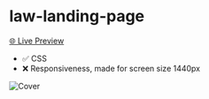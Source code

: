 # law-landing-page

[🌐 Live Preview](https://street-style-landing-page-neon.vercel.app/)

- ✅ CSS
- ❌ Responsiveness, made for screen size 1440px

![Cover](./cover.png)
